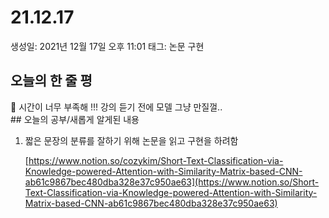 # 21.12.17

생성일: 2021년 12월 17일 오후 11:01
태그: 논문 구현

## 오늘의 한 줄 평

<aside>
📌 시간이 너무 부족해 !!! 강의 듣기 전에 모델 그냥 만질껄..</aside>
## 오늘의 공부/새롭게 알게된 내용

1. 짧은 문장의 분류를 잘하기 위해 논문을 읽고 구현을 하려함
   
    [https://www.notion.so/cozykim/Short-Text-Classification-via-Knowledge-powered-Attention-with-Similarity-Matrix-based-CNN-ab61c9867bec480dba328e37c950ae63](https://www.notion.so/Short-Text-Classification-via-Knowledge-powered-Attention-with-Similarity-Matrix-based-CNN-ab61c9867bec480dba328e37c950ae63)